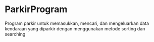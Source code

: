 # ParkirProgram
Program parkir untuk memasukkan, mencari, dan mengeluarkan data kendaraan yang diparkir dengan menggunakan metode sorting dan searching
